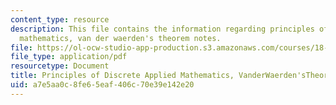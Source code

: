 ```yaml
---
content_type: resource
description: This file contains the information regarding principles of discrete applied
  mathematics, van der waerden's theorem notes.
file: https://ol-ocw-studio-app-production.s3.amazonaws.com/courses/18-310-principles-of-discrete-applied-mathematics-fall-2013/a7e5aa0c8fe65eaf406c70e39e142e20_MIT18_310F13_Ch3.pdf
file_type: application/pdf
resourcetype: Document
title: Principles of Discrete Applied Mathematics, VanderWaerden'sTheorem Notes
uid: a7e5aa0c-8fe6-5eaf-406c-70e39e142e20
---
```


